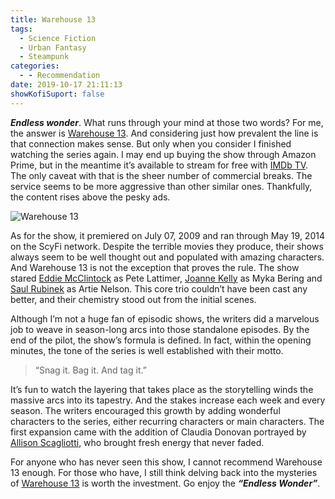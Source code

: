```yaml
---
title: Warehouse 13
tags:
  - Science Fiction
  - Urban Fantasy
  - Steampunk
categories:
  - - Recommendation
date: 2019-10-17 21:11:13
showKofiSuport: false
---
```


***Endless wonder***. What runs through your mind at those two words? For me, the answer is [Warehouse 13](https://www.amazon.com/gp/video/detail/B002GJO6GC/ref=atv_dp). And considering just how prevalent the line is that connection makes sense. But only when you consider I finished watching the series again. I may end up buying the show through Amazon Prime, but in the meantime it’s available to stream for free with [IMDb TV](https://www.imdb.com/tv/). The only caveat with that is the sheer number of commercial breaks. The service seems to be more aggressive than other similar ones. Thankfully, the content rises above the pesky ads.<!-- more -->

<div class="embedded-image-right">

![Warehouse 13](./warehouse-13.jpg)

</div>

As for the show, it premiered on July 07, 2009 and ran through May 19, 2014 on the ScyFi network. Despite the terrible movies they produce, their shows always seem to be well thought out and populated with amazing characters. And Warehouse 13 is not the exception that proves the rule. The show stared [Eddie McClintock](https://www.imdb.com/name/nm0565858/?ref_=tt_cl_t1) as Pete Lattimer, [Joanne Kelly](https://www.imdb.com/name/nm1162399/?ref_=tt_cl_t2) as Myka Bering and [Saul Rubinek](https://www.imdb.com/name/nm0007210/?ref_=tt_cl_t3) as Artie Nelson. This core trio couldn’t have been cast any better, and their chemistry stood out from the initial scenes.

Although I’m not a huge fan of episodic shows, the writers did a marvelous job to weave in season-long arcs into those standalone episodes. By the end of the pilot, the show’s formula is defined. In fact, within the opening minutes, the tone of the series is well established with their motto. 

> “Snag it. Bag it. And tag it.”

It’s fun to watch the layering that takes place as the storytelling winds the massive arcs into its tapestry. And the stakes increase each week and every season. The writers encouraged this growth by adding wonderful characters to the series, either recurring characters or main characters. The first expansion came with the addition of Claudia Donovan portrayed by [Allison Scagliotti](https://www.imdb.com/name/nm1270095/?ref_=tt_cl_t4), who brought fresh energy that never faded.

For anyone who has never seen this show, I cannot recommend Warehouse 13 enough. For those who have, I still think delving back into the mysteries of [Warehouse 13](https://www.amazon.com/gp/video/detail/B002GJO6GC/ref=atv_dp) is worth the investment. Go enjoy the ***“Endless Wonder”***.